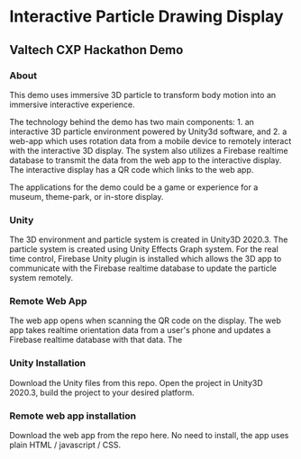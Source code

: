 # Interactive Particle Drawing Display
## Valtech CXP Hackathon Demo


### About

This demo uses immersive 3D particle to transform body motion into an immersive interactive experience.

The technology behind the demo has two main components: 1. an interactive 3D particle environment powered by Unity3d software, and 2. a web-app which uses rotation data from a mobile device to remotely interact with the interactive 3D display. The system also utilizes a Firebase realtime database to transmit the data from the web app to the interactive display. The interactive display has a QR code which links to the web app. 

The applications for the demo could be a game or experience for a museum, theme-park, or in-store display. 


### Unity
The 3D environment and particle system is created in Unity3D 2020.3. The particle system is created using Unity Effects Graph system. For the real time control, Firebase Unity plugin is installed which allows the 3D app to communicate with the Firebase realtime database to update the particle system remotely.


### Remote Web App

The web app opens when scanning the QR code on the display. The web app takes realtime orientation data from a user's phone and updates a Firebase realtime database with that data. The 

### Unity Installation

Download the Unity files from this repo. Open the project in Unity3D 2020.3, build the project to your desired platform. 

### Remote web app installation 

Download the web app from the repo here. No need to install, the app uses plain HTML / javascript / CSS.  

